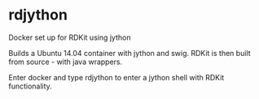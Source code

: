 # rdjython
Docker set up for RDKit using jython

Builds a Ubuntu 14.04 container with jython and swig. RDKit is then built from source - with java wrappers.

Enter docker and type rdjython to enter a jython shell with RDKit functionality.
